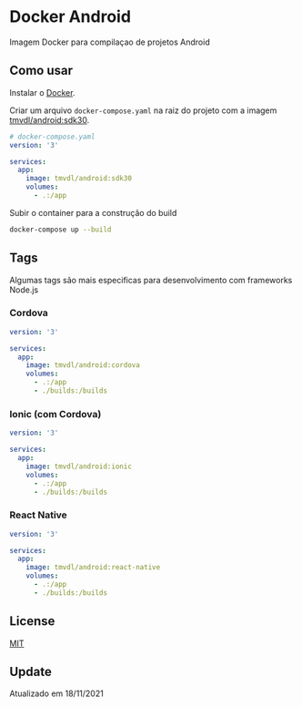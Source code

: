 # Docker Android

Imagem Docker para compilaçao de projetos Android

## Como usar

Instalar o [Docker](https://docs.docker.com/engine/install/).

Criar um arquivo `docker-compose.yaml` na raiz do projeto com a imagem [tmvdl/android:sdk30](https://hub.docker.com/r/tmvdl/android).

```yaml
# docker-compose.yaml
version: '3'

services:
  app:
    image: tmvdl/android:sdk30
    volumes:
      - .:/app
```

Subir o container para a construção do build

```bash
docker-compose up --build
```

## Tags

Algumas tags são mais especificas para desenvolvimento com frameworks Node.js

### Cordova

```yaml
version: '3'

services:
  app:
    image: tmvdl/android:cordova
    volumes:
      - .:/app
      - ./builds:/builds
```

### Ionic (com Cordova)

```yaml
version: '3'

services:
  app:
    image: tmvdl/android:ionic
    volumes:
      - .:/app
      - ./builds:/builds
```

### React Native

```yaml
version: '3'

services:
  app:
    image: tmvdl/android:react-native
    volumes:
      - .:/app
      - ./builds:/builds
```

## License

[MIT](LICENSE)

## Update

Atualizado em 18/11/2021
